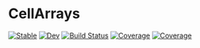 # CellArrays

[![Stable](https://img.shields.io/badge/docs-stable-blue.svg)](https://omlins.github.io/CellArrays.jl/stable)
[![Dev](https://img.shields.io/badge/docs-dev-blue.svg)](https://omlins.github.io/CellArrays.jl/dev)
[![Build Status](https://github.com/omlins/CellArrays.jl/actions/workflows/CI.yml/badge.svg?branch=main)](https://github.com/omlins/CellArrays.jl/actions/workflows/CI.yml?query=branch%3Amain)
[![Coverage](https://codecov.io/gh/omlins/CellArrays.jl/branch/main/graph/badge.svg)](https://codecov.io/gh/omlins/CellArrays.jl)
[![Coverage](https://coveralls.io/repos/github/omlins/CellArrays.jl/badge.svg?branch=main)](https://coveralls.io/github/omlins/CellArrays.jl?branch=main)
